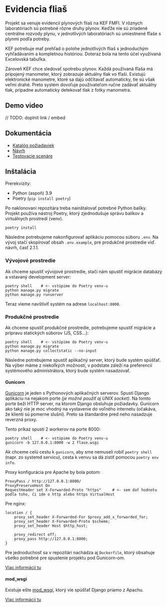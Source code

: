 # Evidencia fliaš

Projekt sa venuje evidencií plynových fliaš na KEF FMFI. V rôznych laboratóriach sú
potrebné rôzne druhy plynov. Keďže nie sú zriadené centrálne rozvody plynu, v jednotlivých
laboratóriach sú umiestnené fľaše s plynmi podľa potreby.

KEF potrebuje mať prehľad o polohe jednotlivých fliaš s jednoduchým vyhľadávaním a kompletnou históriou.
Doteraz bola na tento účel využívaná Excelovská tabuľka.

Zároveň KEF chce sledovať spotrebu plynov. Každá používaná fľaša má pripojený manometer, ktorý zobrazuje
aktuálny tlak vo fľaši. Existujú elektronické manometre, ktoré sa dajú odčítavať automaticky, tie sú však
veľmi drahé. Preto systém dovoľuje používateľom ručne zadávať aktuálny tlak, prípadne automaticky detekovať
tlak z fotky manometra.

## Demo video

// TODO: doplnit link / embed

## Dokumentácia

- [Katalóg požiadaviek](./docs/katalog.pdf)
- [Návrh](./docs/navrh.pdf)
- [Testovacie scenáre](./docs/testing.pdf)

## Inštalácia

Prerekvizity:

- Python (aspoň) 3.9
- Poetry (`pip install poetry`)

Po naklonovaní repozitára treba nainštalovať potrebné Python balíky. Projekt používa nástroj Poetry,
ktorý zjednodušuje správu balíkov a virtuálnych prostredí (venv).

```shell
poetry install
```

Následne potrebujeme nakonfigurovať aplikáciu pomocou súboru `.env`. Na vývoj stačí skopírovať obsah `.env.example`,
pre produkčné prostredie viď. návrh, časť 2.1.1.

### Vývojové prostredie

Ak chceme spustiť vývojové prostredie, stačí nám spustiť migrácie databázy a vstavaný development server:

```shell
poetry shell    # <- vstúpime do Poetry venv-u
python manage.py migrate
python manage.py runserver
```

Teraz vieme navštíviť systém na adrese `localhost:8000`.

### Produkčné prostredie

Ak chceme spustiť produkčné prostredie, potrebujeme spustiť migrácie a prípravu statických súborov (JS, CSS...):

```shell
poetry shell    # <- vstúpime do Poetry venv-u
python manage.py migrate
python manage.py collectstatic --no-input
```

Následne potrebujeme spustiť aplikačný server, ktorý bude systém spúšťať. Na výber máme z niekoľkých možností,
v podstate záleží na preferencií systémového administrátora, ktorý bude systém nasadzovať.

#### Gunicorn

[Gunicorn](https://gunicorn.org) je jeden s Pythonových aplikačných serverov. Spustí Django aplikáciu na
nejakom porte *(je možné použiť aj UNIX socket)*. Na tomto porte beží HTTP server, na ktorom Django obsluhuje
požiadavky. Gunicorn ako taký nie je moc vhodný na vystavenie do voľného internetu (očakáva, že klienti sú
pomerne slušní). Preto sa štandardne pred neho nasadzuje reverzná proxy.

Tento príkaz spustí 2 workerov na porte 8000:

```shell
poetry shell    # <- vstúpime do Poetry venv-u
gunicorn -b 127.0.0.1:8000 -w 2 flase.wsgi
```

Ak chceme celú cestu k `gunicorn`, aby sme nemuseli robiť `poetry shell` (napr. zo systemd servicu), cesta k
venvu sa dá zistiť pomocou `poetry env info`.

Proxy konfigurácia pre Apache by bola potom:

```
ProxyPass / http://127.0.0.1:8000/
ProxyPreserveHost On
RequestHeader set X-Forwarded-Proto "https"     # <- sem dať hodnotu podľa toho, či ide o http alebo https VirtualHost
```

Pre nginx:

```
location / {
    proxy_set_header X-Forwarded-For $proxy_add_x_forwarded_for;
    proxy_set_header X-Forwarded-Proto $scheme;
    proxy_set_header Host $http_host;

    proxy_redirect off;
    proxy_pass http://127.0.0.1:8000;
}
```

Pre jednoduchosť sa v repozitári nachádza aj `Dockerfile`, ktorý obsahuje všetko potrebné pre spustenie projektu pod Gunicorn-om.

[Viac informácií tu](https://docs.djangoproject.com/en/5.0/howto/deployment/wsgi/gunicorn/)

#### mod_wsgi

Existuje ešte [mod_wsgi](https://modwsgi.readthedocs.io/en/develop/), ktorý vie spúšťať Django priamo z Apachu.

[Viac informácií tu](https://docs.djangoproject.com/en/5.0/howto/deployment/wsgi/modwsgi/)
